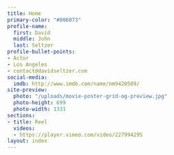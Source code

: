 ```yaml
---
title: Home
primary-color: "#006073"
profile-name:
  first: David
  middle: John
  last: Seltzer
profile-bullet-points:
- Actor
- Los Angeles
- contact@davidseltzer.com
social-media:
  imdb: http://www.imdb.com/name/nm9420509/
site-preview:
  photo: "/uploads/movie-poster-grid-og-preview.jpg"
  photo-height: 699
  photo-width: 1331
sections:
- title: Reel
  videos:
  - https://player.vimeo.com/video/227994295
layout: index
---
```


